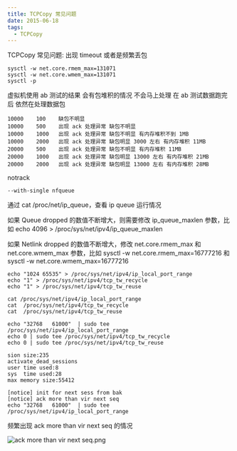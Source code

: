 ```yaml
---
title: TCPCopy 常见问题
date: 2015-06-18
tags: 
  - TCPCopy
---
```


TCPCopy 常见问题:
出现 timeout 或者是频繁丢包

```
sysctl -w net.core.rmem_max=131071
sysctl -w net.core.wmem_max=131071
sysctl -p
```

虚拟机使用 ab 测试的结果
会有包堆积的情况 不会马上处理 在 ab 测试数据跑完后 依然在处理数据包

```
10000    100    缺包不明显
10000    500    出现 ack 处理异常 缺包不明显
10000    1000   出现 ack 处理异常 缺包不明显 有内存堆积不到 1MB 
10000    2000   出现 ack 处理异常 缺包明显 3000 左右 有内存堆积 11MB
20000    500    出现 ack 处理异常 缺包不明显 有内存堆积 11MB
20000    1000   出现 ack 处理异常 缺包明显 13000 左右 有内存堆积 21MB
20000    2000   出现 ack 处理异常 缺包明显 13000 左右 有内存堆积 28MB
```

<!--more-->

notrack

```
--with-single nfqueue
```

通过 cat /proc/net/ip_queue，查看 ip queue 运行情况

如果 Queue dropped 的数值不断增大，则需要修改 ip_queue_maxlen 参数，比如 echo 4096 > /proc/sys/net/ipv4/ip_queue_maxlen

如果 Netlink dropped 的数值不断增大，修改 net.core.rmem_max 和 net.core.wmem_max 参数，比如 sysctl -w net.core.rmem_max=16777216 和 sysctl -w net.core.wmem_max=16777216

```
echo "1024 65535" > /proc/sys/net/ipv4/ip_local_port_range
echo "1" > /proc/sys/net/ipv4/tcp_tw_recycle
echo "1" > /proc/sys/net/ipv4/tcp_tw_reuse

cat /proc/sys/net/ipv4/ip_local_port_range
cat  /proc/sys/net/ipv4/tcp_tw_recycle
cat  /proc/sys/net/ipv4/tcp_tw_reuse

echo "32768   61000"  | sudo tee /proc/sys/net/ipv4/ip_local_port_range
echo 0 | sudo tee /proc/sys/net/ipv4/tcp_tw_recycle
echo 0 | sudo tee /proc/sys/net/ipv4/tcp_tw_reuse

sion size:235
activate_dead_sessions
user time used:8
sys  time used:28
max memory size:55412

[notice] init for next sess from bak
[notice] ack more than vir next seq
echo "32768   61000"  | sudo tee /proc/sys/net/ipv4/ip_local_port_range
```

频繁出现 ack more than vir next seq 的情况

![ack more than vir next seq.png][1]

  [1]: http://70data.net/usr/uploads/2015/07/2432934275.png
